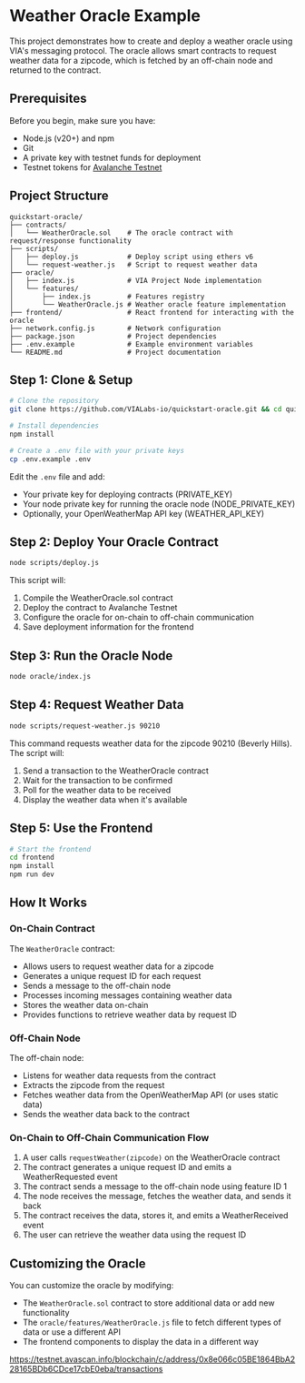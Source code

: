 # Weather Oracle Example

This project demonstrates how to create and deploy a weather oracle using VIA's messaging protocol. The oracle allows smart contracts to request weather data for a zipcode, which is fetched by an off-chain node and returned to the contract.

## Prerequisites

Before you begin, make sure you have:

- Node.js (v20+) and npm
- Git
- A private key with testnet funds for deployment
- Testnet tokens for [Avalanche Testnet](https://faucet.avax.network/)

## Project Structure

```
quickstart-oracle/
├── contracts/
│   └── WeatherOracle.sol    # The oracle contract with request/response functionality
├── scripts/
│   ├── deploy.js            # Deploy script using ethers v6
│   └── request-weather.js   # Script to request weather data
├── oracle/
│   ├── index.js             # VIA Project Node implementation
│   └── features/
│       ├── index.js         # Features registry
│       └── WeatherOracle.js # Weather oracle feature implementation
├── frontend/                # React frontend for interacting with the oracle
├── network.config.js        # Network configuration
├── package.json             # Project dependencies
├── .env.example             # Example environment variables
└── README.md                # Project documentation
```

## Step 1: Clone & Setup

```bash
# Clone the repository
git clone https://github.com/VIALabs-io/quickstart-oracle.git && cd quickstart-oracle

# Install dependencies
npm install

# Create a .env file with your private keys
cp .env.example .env
```

Edit the `.env` file and add:
- Your private key for deploying contracts (PRIVATE_KEY)
- Your node private key for running the oracle node (NODE_PRIVATE_KEY)
- Optionally, your OpenWeatherMap API key (WEATHER_API_KEY)

## Step 2: Deploy Your Oracle Contract

```bash
node scripts/deploy.js
```

This script will:
1. Compile the WeatherOracle.sol contract
2. Deploy the contract to Avalanche Testnet
3. Configure the oracle for on-chain to off-chain communication
4. Save deployment information for the frontend

## Step 3: Run the Oracle Node

```bash
node oracle/index.js
```

## Step 4: Request Weather Data

```bash
node scripts/request-weather.js 90210
```

This command requests weather data for the zipcode 90210 (Beverly Hills). The script will:
1. Send a transaction to the WeatherOracle contract
2. Wait for the transaction to be confirmed
3. Poll for the weather data to be received
4. Display the weather data when it's available

## Step 5: Use the Frontend

```bash
# Start the frontend
cd frontend
npm install
npm run dev
```

## How It Works

### On-Chain Contract

The `WeatherOracle` contract:
- Allows users to request weather data for a zipcode
- Generates a unique request ID for each request
- Sends a message to the off-chain node
- Processes incoming messages containing weather data
- Stores the weather data on-chain
- Provides functions to retrieve weather data by request ID

### Off-Chain Node

The off-chain node:
- Listens for weather data requests from the contract
- Extracts the zipcode from the request
- Fetches weather data from the OpenWeatherMap API (or uses static data)
- Sends the weather data back to the contract

### On-Chain to Off-Chain Communication Flow

1. A user calls `requestWeather(zipcode)` on the WeatherOracle contract
2. The contract generates a unique request ID and emits a WeatherRequested event
3. The contract sends a message to the off-chain node using feature ID 1
4. The node receives the message, fetches the weather data, and sends it back
5. The contract receives the data, stores it, and emits a WeatherReceived event
6. The user can retrieve the weather data using the request ID

## Customizing the Oracle

You can customize the oracle by modifying:

- The `WeatherOracle.sol` contract to store additional data or add new functionality
- The `oracle/features/WeatherOracle.js` file to fetch different types of data or use a different API
- The frontend components to display the data in a different way



https://testnet.avascan.info/blockchain/c/address/0x8e066c05BE1864BbA228165BDb6CDce17cbE0eba/transactions